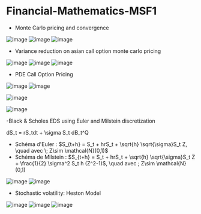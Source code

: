 # Financial-Mathematics-MSF1

- Monte Carlo pricing and convergence
  
![image](https://github.com/MOMOJordan/Financial-Mathematics-MSF1/assets/86100448/e5973166-7203-4e4d-bd65-91e014033ecc)
![image](https://github.com/MOMOJordan/Financial-Mathematics-MSF1/assets/86100448/812dee81-e4d3-4886-b95c-bfeff418e084)
![image](https://github.com/MOMOJordan/Financial-Mathematics-MSF1/assets/86100448/d2526e00-81af-4b8f-9596-42a1ff69f054)


- Variance reduction on asian call option monte carlo pricing
  
![image](https://github.com/MOMOJordan/Financial-Mathematics-MSF1/assets/86100448/90b69aae-4f2b-47a7-bf55-2bcc113b438d)
![image](https://github.com/MOMOJordan/Financial-Mathematics-MSF1/assets/86100448/5d039d19-74e2-4f96-b7dc-6c965ff593f8)
![image](https://github.com/MOMOJordan/Financial-Mathematics-MSF1/assets/86100448/f9ab8d85-e863-4ea0-aff1-b95ac79caa81)

- PDE Call Option Pricing
  
![image](https://github.com/MOMOJordan/Financial-Mathematics-MSF1/assets/86100448/a183224c-feab-4130-96df-1f354a9cea2a)
![image](https://github.com/MOMOJordan/Financial-Mathematics-MSF1/assets/86100448/db5fd443-9c99-4a81-9909-7e5749b90fcf)

![image](https://github.com/MOMOJordan/Financial-Mathematics-MSF1/assets/86100448/03a808fe-aa87-42ad-9552-2e0a094e4233)

![image](https://github.com/MOMOJordan/Financial-Mathematics-MSF1/assets/86100448/fc2b265d-3658-49a0-9e60-85860c653b08)

-Black & Scholes EDS using Euler and Milstein discretization

dS_t = rS_tdt + \sigma S_t dB_t^Q
   - Schéma d'Euler : $S_{t+h} = S_t + hrS_t + \sqrt{h} \sqrt{\sigma}S_t Z, \quad avec \; Z\sim \mathcal{N}(0,1)$
   - Schéma de Milstein : $S_{t+h} = S_t + hrS_t + \sqrt{h} \sqrt{\sigma}S_t Z + \frac{1}{2} \sigma^2 S_t h (Z^2-1)$, \quad avec \; Z\sim \mathcal{N}(0,1)

![image](https://github.com/MOMOJordan/Financial-Mathematics-MSF1/assets/86100448/8c0a16a0-6736-46af-9dcf-b77996c7fcad)
![image](https://github.com/MOMOJordan/Financial-Mathematics-MSF1/assets/86100448/4bb67b57-2481-4212-afb8-1517e6320cad)

- Stochastic volatility: Heston Model
  
![image](https://github.com/MOMOJordan/Financial-Mathematics-MSF1/assets/86100448/9d59d03d-5938-4f1d-a60c-7d4669874ab0)
![image](https://github.com/MOMOJordan/Financial-Mathematics-MSF1/assets/86100448/664024b1-9138-4cfd-9c16-3af27e3943c2)
![image](https://github.com/MOMOJordan/Financial-Mathematics-MSF1/assets/86100448/929ecac5-a902-4bf9-815a-1c9195335a1d)






